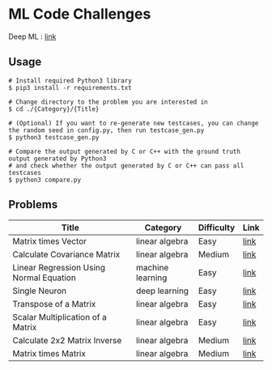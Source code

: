 # ML Code Challenges
Deep ML : [link](https://www.deep-ml.com/)

## Usage
```shell
# Install required Python3 library
$ pip3 install -r requirements.txt

# Change directory to the problem you are interested in
$ cd ./{Category}/{Title}

# (Optional) If you want to re-generate new testcases, you can change the random seed in config.py, then run testcase_gen.py
$ python3 testcase_gen.py

# Compare the output generated by C or C++ with the ground truth output generated by Python3
# and check whether the output generated by C or C++ can pass all testcases
$ python3 compare.py
```

## Problems
| Title                                   | Category         | Difficulty | Link                                                                                                          |
| --------------------------------------- | ---------------- | ---------- | ------------------------------------------------------------------------------------------------------------- |
| Matrix times Vector                     | linear algebra   | Easy       | [link](./linear_algebra/matrix_times_vector/matrix_times_vector.md)                                           |
| Calculate Covariance Matrix             | linear algebra   | Medium     | [link](./linear_algebra/calculate_covariance_matrix/calculate_covariance_matrix.md)                           |
| Linear Regression Using Normal Equation | machine learning | Easy       | [link](./machine_learning/linear_regression_using_normal_equation/linear_regression_using_normal_equation.md) |
| Single Neuron                           | deep learning    | Easy       | [link](./deep_learning/single_neuron/single_neuron.md)                                                        |
| Transpose of a Matrix                   | linear algebra   | Easy       | [link](./linear_algebra/transpose_of_a_matrix/transpose_of_a_matrix.md)                                       |
| Scalar Multiplication of a Matrix       | linear algebra   | Easy       | [link](./linear_algebra/scalar_multiplication_of_a_matrix/scalar_multiplication_of_a_matrix.md)               |
| Calculate 2x2 Matrix Inverse            | linear algebra   | Medium     | [link](./linear_algebra/calculate_2x2_matrix_inverse/calculate_2x2_matrix_inverse.md)                         |
| Matrix times Matrix                     | linear algebra   | Medium     | [link](./linear_algebra/matrix_times_matrix/matrix_times_matrix.md)                                           |